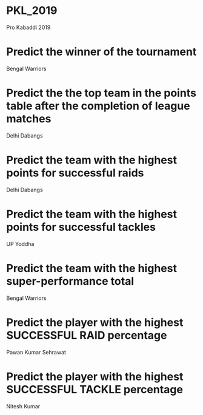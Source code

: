 # PKL_2019
Pro Kabaddi 2019

# Predict the winner of the tournament
Bengal Warriors

# Predict the the top team in the points table after the completion of league matches
Delhi Dabangs

# Predict the team with the highest points for successful raids
Delhi Dabangs

# Predict the team with the highest points for successful tackles
UP Yoddha

# Predict the team with the highest super-performance total
Bengal Warriors

# Predict the player with the highest SUCCESSFUL RAID percentage
Pawan Kumar Sehrawat

# Predict the player with the highest SUCCESSFUL TACKLE percentage
Nitesh Kumar	
